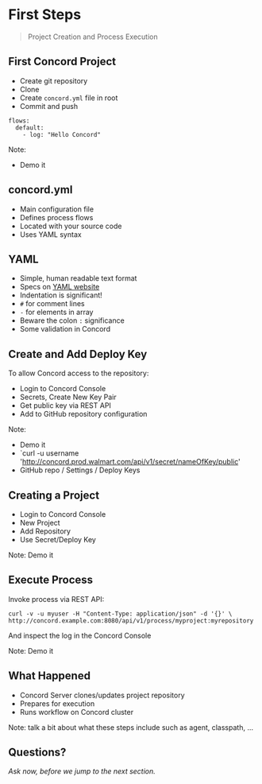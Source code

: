 # First Steps

> Project Creation and Process Execution


## First Concord Project

- Create git repository
- Clone
- Create `concord.yml` file in root
- Commit and push

```
flows:
  default:
    - log: "Hello Concord"
```

Note:
- Demo it


## concord.yml

- Main configuration file
- Defines process flows
- Located with your source code
- Uses YAML syntax


## YAML

- Simple, human readable text format
- Specs on [YAML website](http://www.yaml.org/)
- Indentation is significant!
- `#` for comment lines
- `-` for elements in array
- Beware the colon `:` significance
- Some validation in Concord


## Create and Add Deploy Key

To allow Concord access to the repository:

- Login to Concord Console
- Secrets, Create New Key Pair
- Get public key via REST API
- Add to GitHub repository configuration

Note:
- Demo it
- `curl -u username 'http://concord.prod.walmart.com/api/v1/secret/nameOfKey/public'
- GitHub repo / Settings / Deploy Keys


## Creating a Project

- Login to Concord Console
- New Project
- Add Repository
- Use Secret/Deploy Key

Note:
Demo it


## Execute Process

Invoke process via REST API:

```
curl -v -u myuser -H "Content-Type: application/json" -d '{}' \
http://concord.example.com:8080/api/v1/process/myproject:myrepository
```

And inspect the log in the Concord Console

Note:
Demo it


## What Happened

- Concord Server clones/updates project repository
- Prepares for execution
- Runs workflow on Concord cluster

Note:
talk a bit about what these steps include such as agent, classpath, ...


## Questions?

<em class="yellow">Ask now, before we jump to the next section.</em>

